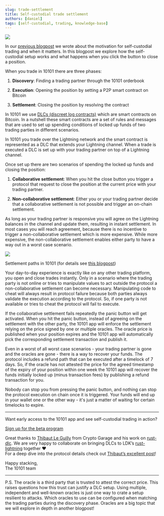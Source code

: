 ```yaml
---
slug: trade-settlement
title: Self-custodial trade settlement
authors: [daniel]
tags: [self-custodial, trading, knowledge-base]
---
```


![](https://substack-post-media.s3.amazonaws.com/public/images/6a068062-2015-458a-9d34-3ed1639d5fa4_2527x2527.png)

In our [previous blogpost](2023-05-09-panic-button.md) we wrote about the motivation for self-custodial trading and when it matters. In this blogpost we explore how the self-custodial setup works and what happens when you click the button to close a position.

When you trade in 10101 there are three phases:

1.  **Discovery**: Finding a trading partner through the 10101 orderbook

2.  **Execution**: Opening the position by setting a P2P smart contract on Bitcoin

3.  **Settlement**: Closing the position by resolving the contract

<!-- truncate -->

In 10101 we use [DLCs (discreet log contracts)](https://bitcoinops.org/en/topics/discreet-log-contracts/) which are smart contracts on Bitcoin. In a nutshell these smart contracts are a set of rules and messages that are used to set up spending conditions of locked up funds of two trading parties in different scenarios.

In 10101 you trade over the Lightning network and the smart contract is represented as a DLC that extends your Lightning channel. When a trade is executed a DLC is set up with your trading partner on top of a Lightning channel.

Once set up there are two scenarios of spending the locked up funds and closing the position:

1.  **Collaborative settlement**: When you hit the close button you trigger a protocol that request to close the position at the current price with your trading partner.

2.  **Non-collaborative settlement**: Either you or your trading partner decide that a collaborative settlement is not possible and trigger an on-chain settlement.

As long as your trading partner is responsive you will agree on the Lightning balances in the channel and update them, resulting in instant settlement. In most cases you will reach agreement, because there is no incentive to trigger a non-collaborative settlement which is more expensive. While more expensive, the non-collaborative settlement enables either party to have a way out in a worst case scenario.

![](https://substack-post-media.s3.amazonaws.com/public/images/1089a1cd-0193-4a3a-b347-ab692ce7c252_1300x1497.png)

Settlement paths in 10101 (for details see [this blogpost](https://medium.com/crypto-garage/dlc-on-lightning-cb5d191f6e64))

Your day-to-day experience is exactly like on any other trading platform, you open and close trades instantly. Only in a scenario where the trading party is not online or tries to manipulate values to act outside the protocol a non-collaborative settlement can become necessary. Manipulating code to cheat will always result in protocol failure because both parties always validate the execution according to the protocol. So, if one party is not available or tries to cheat the protocol will fail to execute.

If the collaborative settlement fails repeatedly the panic button will get activated. When you hit the panic button, instead of agreeing on the settlement with the other party, the 10101 app will enforce the settlement relying on the price signed by one or multiple oracles. The oracle price is published when your position expires and the 10101 app will automatically pick the corresponding settlement transaction and publish it.

Even in a worst of all worst case scenarios - your trading partner is gone and the oracles are gone - there is a way to recover your funds. The protocol includes a refund path that can be executed after a timelock of 7 days. So, if the oracle has not attested the price for the agreed timestamp of the expiry of your position within one week the 10101 app will recover the funds initially locked up (minus transaction fees) by publishing a refund transaction for you.

Nobody can stop you from pressing the panic button, and nothing can stop the protocol execution on chain once it is triggered. Your funds will end up in your wallet one or the other way - it's just a matter of waiting for certain timelocks to expire.

---

Want early access to the 10101 app and see self-custodial trading in action?

[Sign up for the beta program](https://9hxmx82rnq8.typeform.com/to/UiZyrhSC)

Great thanks to [Thibaut Le Guilly](https://medium.com/@leguilly.thibaut?source=post_page-----cb5d191f6e64--------------------------------) from Crypto Garage and his work on [rust-dlc](https://github.com/p2pderivatives/rust-dlc). We are very happy to collaborate on bringing DLCs to LDK’s [rust-lightning](https://github.com/lightningdevkit/rust-lightning) together ❤️  
For a deep dive into the protocol details check out [Thibaut’s excellent post](https://medium.com/crypto-garage/dlc-on-lightning-cb5d191f6e64)!

Happy stacking,  
The 10101 team

---

P.S. The oracle is a third party that is trusted to attest the correct price. This raises questions how this trust can justify a DLC setup. Using multiple, independent and well-known oracles is just one way to crate a setup resilient to attacks. Which oracles to use can be configured when matching the trading parties during the discovery phase. Oracles are a big topic that we will explore in depth in another blogpost!
